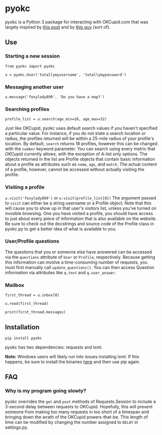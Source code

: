 <h1>pyokc</h1>

pyokc is a Python 3 package for interacting with OKCupid.com that
was largely inspired by 
<a href="http://davidshimel.com/reverse-engineering-okcupid/">this post</a>
and by 
<a href="http://www.wired.com/wiredscience/2014/01/how-to-hack-okcupid/">this guy</a>
(sort of).

<h2>Use</h2>

<h3>Starting a new session</h3>

`from pyokc import pyokc`

`u = pyokc.User('totallymyusername', 'totallymypassword')`

<h3>Messaging another user</h3>

`u.message('foxylady899', 'Do you have a map?')`

<h3>Searching profiles</h3>

`profile_list = u.search(age_min=26, age_max=32)`

Just like OKCupid, pyokc uses default search values if you haven't specified a
particular value. For instance, if you do not state a search location or
radius, the profiles returned will be within a 25-mile radius of your profile's
location. By default, `search` returns 18 profiles, however this can be changed
with the `number` keyword parameter. You can search using every metric that
OKCupid currently allows, with the exception of A-list only options. The
objects returned in the list are Profile objects that contain basic information
about a profile as attributes such as `name`, `age`, and `match`. The actual
content of a profile, however, cannot be accessed without actually visiting the
profile.

<h3>Visiting a profile</h3>

`u.visit('foxylady899')` or `u.visit(profile_list[0])`
The argument passed to `visit` can either be a string username or a Profile
object. Note that this will cause you to show up in that user's visitors list,
unless you've turned on invisible browsing. One you have visited a profile, you
should have access to just about every piece of information that is also
available on the website. Be sure to check out the docstrings and source code of
the Profile class in pyokc.py to get a better idea of what is available to you.

<h3>User/Profile questions</h3>

The questions that you or someone else have answered can be accessed via the
`questions` attribute of `User` or `Profile`, respectively. Because getting
this information can involve a time-consuming number of requests, you must
first manually call `update_questions()`. You can then access Question
information via attributes like `q.text` and `q.user_answer`.

<h3>Mailbox</h3>

`first_thread = u.inbox[0]`

`u.read(first_thread)`

`print(first_thread.messages)`


<h2>Installation</h2>

`pip install pyokc`

pyokc has two dependencies: requests and lxml.

<b>Note:</b> Windows users will likely run into issues installing lxml. If
this happens, be sure to install the binaries
<a href="http://www.lfd.uci.edu/~gohlke/pythonlibs/#lxml">here</a> and then use
pip again.

<h2>FAQ</h2>

<h3>Why is my program going slowly?</h3>

pyokc overrides the `get` and `post` methods of Requests.Session to include a
3-second delay between requests to OKCupid. Hopefully, this will prevent
someone from making too many requests in too short of a timespan and bringing
down the wrath of the OKCupid powers-that-be. This length of time can be
modified by changing the number assigned to `DELAY` in settings.py.
